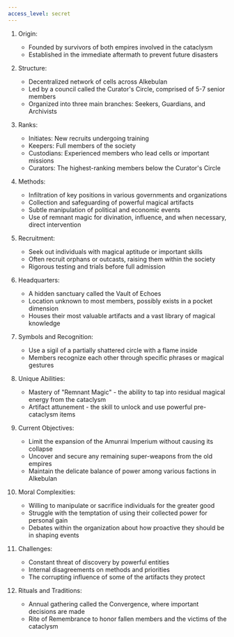 ```yaml
---
access_level: secret
---
```


1. Origin:
   - Founded by survivors of both empires involved in the cataclysm
   - Established in the immediate aftermath to prevent future disasters

2. Structure:
   - Decentralized network of cells across Alkebulan
   - Led by a council called the Curator's Circle, comprised of 5-7 senior members
   - Organized into three main branches: Seekers, Guardians, and Archivists

3. Ranks:
   - Initiates: New recruits undergoing training
   - Keepers: Full members of the society
   - Custodians: Experienced members who lead cells or important missions
   - Curators: The highest-ranking members below the Curator's Circle

4. Methods:
   - Infiltration of key positions in various governments and organizations
   - Collection and safeguarding of powerful magical artifacts
   - Subtle manipulation of political and economic events
   - Use of remnant magic for divination, influence, and when necessary, direct intervention

5. Recruitment:
   - Seek out individuals with magical aptitude or important skills
   - Often recruit orphans or outcasts, raising them within the society
   - Rigorous testing and trials before full admission

6. Headquarters:
   - A hidden sanctuary called the Vault of Echoes
   - Location unknown to most members, possibly exists in a pocket dimension
   - Houses their most valuable artifacts and a vast library of magical knowledge

7. Symbols and Recognition:
   - Use a sigil of a partially shattered circle with a flame inside
   - Members recognize each other through specific phrases or magical gestures

8. Unique Abilities:
   - Mastery of "Remnant Magic" - the ability to tap into residual magical energy from the cataclysm
   - Artifact attunement - the skill to unlock and use powerful pre-cataclysm items

9. Current Objectives:
   - Limit the expansion of the Amunrai Imperium without causing its collapse
   - Uncover and secure any remaining super-weapons from the old empires
   - Maintain the delicate balance of power among various factions in Alkebulan

10. Moral Complexities:
    - Willing to manipulate or sacrifice individuals for the greater good
    - Struggle with the temptation of using their collected power for personal gain
    - Debates within the organization about how proactive they should be in shaping events

11. Challenges:
    - Constant threat of discovery by powerful entities
    - Internal disagreements on methods and priorities
    - The corrupting influence of some of the artifacts they protect

12. Rituals and Traditions:
    - Annual gathering called the Convergence, where important decisions are made
    - Rite of Remembrance to honor fallen members and the victims of the cataclysm